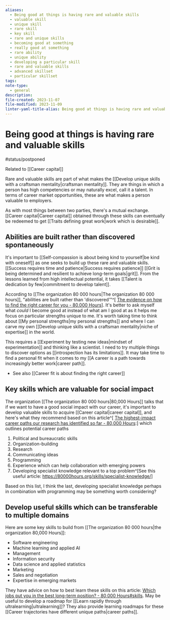 ```yaml
---
aliases:
  - Being good at things is having rare and valuable skills
  - valuable skill
  - unique skill
  - rare skill
  - key skill
  - rare and unique skills
  - becoming good at something
  - really good at something
  - rare ability
  - unique ability
  - developing a particular skill
  - rare and valuable skills
  - advanced skillset
  - particular skillset
tags: 
note-type:
  - general
description: 
file-created: 2023-11-07
file-modified: 2023-11-09
linter-yaml-title-alias: Being good at things is having rare and valuable skills
---
```


# Being good at things is having rare and valuable skills

#status/postponed

Related to [[Career capital]]

Rare and valuable skills are part of what makes the [[Develop unique skills with a craftsman mentality|craftsman mentality]]. They are things in which a person has high competencies or may naturally excel, call it a talent. In terms of career market opportunities, these are what makes a person valuable to employers.

As with most things between two parties, there's a mutual exchange. [[Career capital|Career capital]] obtained through these skills can eventually be redeemed to get [[Traits defining great work|work which is desirable]].

## Abilities are built rather than discovered spontaneously

It's important to [[Self-compassion is about being kind to yourself|be kind with oneself]] as one seeks to build up these rare and valuable skills. [[Success requires time and patience|Success requires patience]] [[Grit is being determined and resilient to achieve long-term goals|grit]]. From the lessons learned from high intellectual potential, it takes [[Talent is dedication by few|commitment to develop talent]].

According to [[The organization 80 000 hours|The organization 80 000 hours]], "abilities are built rather than 'discovered'"^[ [The evidence on how to find the right career for you - 80,000 Hours](https://80000hours.org/career-guide/personal-fit/)]. It's better to ask myself what *could* I become good at instead of what am I good at as it helps me focus on particular strengths unique to me. It's worth taking time to think about [[My personal strengths|my personal strengths]] and where I can carve my own [[Develop unique skills with a craftsman mentality|niche of expertise]] in the world.

This requires a [[Experiment by testing new ideas|mindset of experimentation]] and thinking like a scientist. I need to try multiple things to discover options as [[introspection has its limitations]]. It may take time to find a personal fit when it comes to my [[A career is a path towards increasingly better work|career path]].


- See also [[Career fit is about finding the right career]]

## Key skills which are valuable for social impact

The organization [[The organization 80 000 hours|80,000 Hours]] talks that if we want to have a good social impact with our career, it's important to develop valuable skills to acquire [[Career capital|career capital]], and here's what they recommend based on this article^[ [The highest-impact career paths our research has identified so far - 80,000 Hours](https://80000hours.org/career-reviews/):] which outlines potential career paths

1. Political and bureaucratic skills
2. Organization-building
3. Research
4. Communicating ideas
5. Programming
6. Experience which can help collaboration with emerging powers
7. Developing specialist knowledge relevant to a top problem^[See this useful article: https://80000hours.org/skills/specialist-knowledge/]

Based on this list, I think the last, developing specialist knowledge perhaps in combination with programming may be something worth considering?

## Develop useful skills which can be transferable to multiple domains

Here are some key skills to build from [[The organization 80 000 hours|the organization 80,000 Hours]]:
- Software engineering
- Machine learning and applied AI
- Management
- Information security
- Data science and applied statistics
- Marketing
- Sales and negotiation
- Expertise in emerging markets

They have advice on how to best learn these skills on this article: [Which jobs put you in the best long-term position? - 80,000 Hours#skills](https://80000hours.org/career-guide/career-capital/#skills). May be useful to develop a roadmap for [[Learn rapidly through ultralearning|ultralearning]]? They also provide learning roadmaps for these [[Career trajectories have different unique paths|career paths]].
